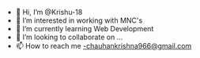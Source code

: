 - 👋 Hi, I’m @Krishu-18
- 👀 I’m interested in working with MNC's
- 🌱 I’m currently learning Web Development
- 💞️ I’m looking to collaborate on ...
- 📫 How to reach me -chauhankrishna966@gmail.com

<!---
Krishu-18/Krishu-18 is a ✨ special ✨ repository because its `README.md` (this file) appears on your GitHub profile.
You can click the Preview link to take a look at your changes.
--->

